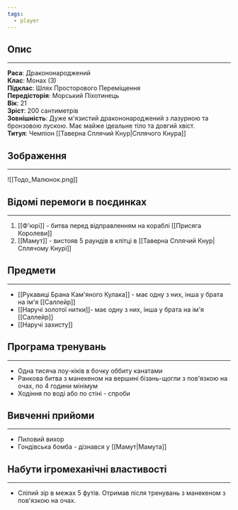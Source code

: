 ```yaml
---
tags:
  - player
---
```

## Опис
---
**Раса**: Дракононароджений  
**Клас**: Монах (3)  
**Підклас**: Шлях Просторового Переміщення  
**Передісторія**: Морський Піхотинець  
**Вік**: 21  
**Зріст**: 200 сантиметрів  
**Зовнішність**: Дуже м'язистий дракононароджений з лазурною та бронзовою лускою. Має майже ідеальне тіло та довгий хвіст.  
**Титул**: Чемпіон [[Таверна Сплячий Кнур|Сплячого Кнура]]  

## Зображення
---
![[Тодо_Малюнок.png]]

## Відомі перемоги в поєдинках
---
1. [[Ф'юрі]] - битва перед відправленням на кораблі [[Присяга Королеви]]  
2. [[Мамут]] - вистояв 5 раундів в клітці в [[Таверна Сплячий Кнур|Сплячому Кнурі]]

## Предмети
---
- [[Рукавиці Брана Кам'яного Кулака]] - має одну з них, інша у брата на ім'я [[Саллейр]]  
- [[Наручі золотої нитки]]- має одну з них, інша у брата на ім'я [[Саллейр]]  
- [[Наручі захисту]]  
## Програма тренувань
---
- Одна тисяча лоу-кіків в бочку оббиту канатами  
- Ранкова битва з манекеном на вершині бізань-щогли з пов'язкою на очах, по 4 години мінімум  
- Ходіння по воді або по стіні - спроби  

## Вивченні прийоми
---
- Пиловий вихор  
- Гондівська бомба - дізнався у [[Мамут|Мамута]]  
## Набути ігромеханічні властивості
---
- Сліпий зір в межах 5 футів. Отримав після тренувань з манекеном з пов'язкою на очах.  